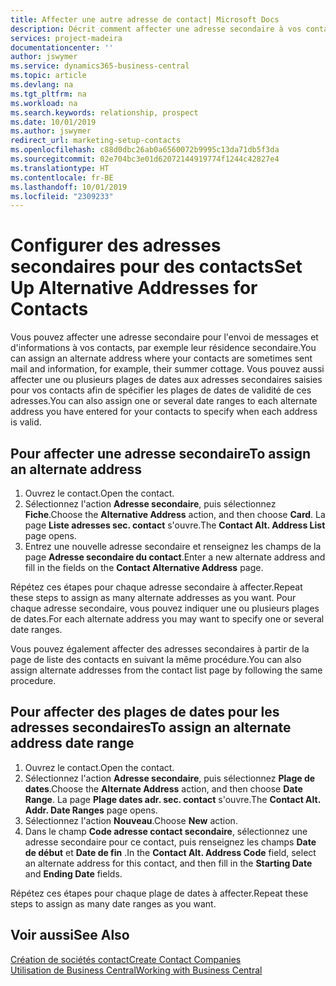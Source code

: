 ```yaml
---
title: Affecter une autre adresse de contact| Microsoft Docs
description: Décrit comment affecter une adresse secondaire à vos contacts ou prospects, où ils reçoivent parfois des informations.
services: project-madeira
documentationcenter: ''
author: jswymer
ms.service: dynamics365-business-central
ms.topic: article
ms.devlang: na
ms.tgt_pltfrm: na
ms.workload: na
ms.search.keywords: relationship, prospect
ms.date: 10/01/2019
ms.author: jswymer
redirect_url: marketing-setup-contacts
ms.openlocfilehash: c88d0dbc26ab0a6560072b9995c13da71db5f3da
ms.sourcegitcommit: 02e704bc3e01d62072144919774f1244c42827e4
ms.translationtype: HT
ms.contentlocale: fr-BE
ms.lasthandoff: 10/01/2019
ms.locfileid: "2309233"
---
```

# <a name="set-up-alternative-addresses-for-contacts"></a><span data-ttu-id="3137c-103">Configurer des adresses secondaires pour des contacts</span><span class="sxs-lookup"><span data-stu-id="3137c-103">Set Up Alternative Addresses for Contacts</span></span>
<span data-ttu-id="3137c-104">Vous pouvez affecter une adresse secondaire pour l'envoi de messages et d'informations à vos contacts, par exemple leur résidence secondaire.</span><span class="sxs-lookup"><span data-stu-id="3137c-104">You can assign an alternate address where your contacts are sometimes sent mail and information, for example, their summer cottage.</span></span> <span data-ttu-id="3137c-105">Vous pouvez aussi affecter une ou plusieurs plages de dates aux adresses secondaires saisies pour vos contacts afin de spécifier les plages de dates de validité de ces adresses.</span><span class="sxs-lookup"><span data-stu-id="3137c-105">You can also assign one or several date ranges to each alternate address you have entered for your contacts to specify when each address is valid.</span></span>

## <a name="to-assign-an-alternate-address"></a><span data-ttu-id="3137c-106">Pour affecter une adresse secondaire</span><span class="sxs-lookup"><span data-stu-id="3137c-106">To assign an alternate address</span></span>
1. <span data-ttu-id="3137c-107">Ouvrez le contact.</span><span class="sxs-lookup"><span data-stu-id="3137c-107">Open the contact.</span></span>
2. <span data-ttu-id="3137c-108">Sélectionnez l'action **Adresse secondaire**, puis sélectionnez **Fiche**.</span><span class="sxs-lookup"><span data-stu-id="3137c-108">Choose the **Alternative Address** action, and then choose **Card**.</span></span> <span data-ttu-id="3137c-109">La page **Liste adresses sec. contact** s'ouvre.</span><span class="sxs-lookup"><span data-stu-id="3137c-109">The **Contact Alt. Address List** page opens.</span></span>
3. <span data-ttu-id="3137c-110">Entrez une nouvelle adresse secondaire et renseignez les champs de la page **Adresse secondaire du contact**.</span><span class="sxs-lookup"><span data-stu-id="3137c-110">Enter a new alternate address and fill in the fields on the **Contact Alternative Address** page.</span></span>

<span data-ttu-id="3137c-111">Répétez ces étapes pour chaque adresse secondaire à affecter.</span><span class="sxs-lookup"><span data-stu-id="3137c-111">Repeat these steps to assign as many alternate addresses as you want.</span></span> <span data-ttu-id="3137c-112">Pour chaque adresse secondaire, vous pouvez indiquer une ou plusieurs plages de dates.</span><span class="sxs-lookup"><span data-stu-id="3137c-112">For each alternate address you may want to specify one or several date ranges.</span></span>

<span data-ttu-id="3137c-113">Vous pouvez également affecter des adresses secondaires à partir de la page de liste des contacts en suivant la même procédure.</span><span class="sxs-lookup"><span data-stu-id="3137c-113">You can also assign alternate addresses from the contact list page by following the same procedure.</span></span>

## <a name="to-assign-an-alternate-address-date-range"></a><span data-ttu-id="3137c-114">Pour affecter des plages de dates pour les adresses secondaires</span><span class="sxs-lookup"><span data-stu-id="3137c-114">To assign an alternate address date range</span></span>
1. <span data-ttu-id="3137c-115">Ouvrez le contact.</span><span class="sxs-lookup"><span data-stu-id="3137c-115">Open the contact.</span></span>
2. <span data-ttu-id="3137c-116">Sélectionnez l'action **Adresse secondaire**, puis sélectionnez **Plage de dates**.</span><span class="sxs-lookup"><span data-stu-id="3137c-116">Choose the **Alternate Address** action, and then choose **Date Range**.</span></span> <span data-ttu-id="3137c-117">La page **Plage dates adr. sec. contact** s'ouvre.</span><span class="sxs-lookup"><span data-stu-id="3137c-117">The **Contact Alt. Addr. Date Ranges** page opens.</span></span>
3. <span data-ttu-id="3137c-118">Sélectionnez l'action **Nouveau**.</span><span class="sxs-lookup"><span data-stu-id="3137c-118">Choose **New** action.</span></span>
4. <span data-ttu-id="3137c-119">Dans le champ **Code adresse contact secondaire**, sélectionnez une adresse secondaire pour ce contact, puis renseignez les champs **Date de début** et **Date de fin** .</span><span class="sxs-lookup"><span data-stu-id="3137c-119">In the **Contact Alt. Address Code** field, select an alternate address for this contact, and then fill in the **Starting Date** and **Ending Date** fields.</span></span>

<span data-ttu-id="3137c-120">Répétez ces étapes pour chaque plage de dates à affecter.</span><span class="sxs-lookup"><span data-stu-id="3137c-120">Repeat these steps to assign as many date ranges as you want.</span></span>

## <a name="see-also"></a><span data-ttu-id="3137c-121">Voir aussi</span><span class="sxs-lookup"><span data-stu-id="3137c-121">See Also</span></span>
[<span data-ttu-id="3137c-122">Création de sociétés contact</span><span class="sxs-lookup"><span data-stu-id="3137c-122">Create Contact Companies</span></span>](marketing-create-contact-companies.md)  
[<span data-ttu-id="3137c-123">Utilisation de Business Central</span><span class="sxs-lookup"><span data-stu-id="3137c-123">Working with Business Central</span></span>](ui-work-product.md)

